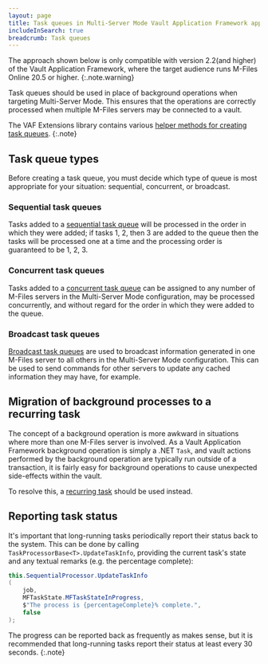 ```yaml
---
layout: page
title: Task queues in Multi-Server Mode Vault Application Framework applications
includeInSearch: true
breadcrumb: Task queues
---
```


The approach shown below is only compatible with version 2.2(and higher) of the Vault Application Framework, where the target audience runs M-Files Online 20.5 or higher.
{:.note.warning}

Task queues should be used in place of background operations when targeting Multi-Server Mode.  This ensures that the operations are correctly processed when multiple M-Files servers may be connected to a vault.

The VAF Extensions library contains various [helper methods for creating task queues](https://github.com/M-Files/VAF.Extensions.Community/tree/master/MFiles.VAF.Extensions/MultiServerMode).
{:.note}

## Task queue types

Before creating a task queue, you must decide which type of queue is most appropriate for your situation: sequential, concurrent, or broadcast.

### Sequential task queues

Tasks added to a [sequential task queue](Sequential) will be processed in the order in which they were added; if tasks 1, 2, then 3 are added to the queue then the tasks will be processed one at a time and the processing order is guaranteed to be 1, 2, 3.

### Concurrent task queues

Tasks added to a [concurrent task queue](Concurrent) can be assigned to any number of M-Files servers in the Multi-Server Mode configuration, may be processed concurrently, and without regard for the order in which they were added to the queue.

### Broadcast task queues

[Broadcast task queues](Broadcast) are used to broadcast information generated in one M-Files server to all others in the Multi-Server Mode configuration.  This can be used to send commands for other servers to update any cached information they may have, for example.

## Migration of background processes to a recurring task

The concept of a background operation is more awkward in situations where more than one M-Files server is involved.  As a Vault Application Framework background operation is simply a .NET `Task`, and vault actions performed by the background operation are typically run outside of a transaction, it is fairly easy for background operations to cause unexpected side-effects within the vault.

To resolve this, a [recurring task](../Recurring-Tasks) should be used instead.

## Reporting task status

It's important that long-running tasks periodically report their status back to the system.  This can be done by calling `TaskProcessorBase<T>.UpdateTaskInfo`, providing the current task's state and any textual remarks (e.g. the percentage complete):

```csharp
this.SequentialProcessor.UpdateTaskInfo
(
	job,
	MFTaskState.MFTaskStateInProgress,
	$"The process is {percentageComplete}% complete.",
	false
);
```

The progress can be reported back as frequently as makes sense, but it is recommended that long-running tasks report their status at least every 30 seconds.
{:.note}
